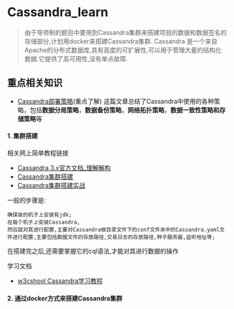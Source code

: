 # Cassandra_learn

>  由于导师制的题目中要用到Cassandra集群来搭建项目的数据和数据签名的存储部分,计划用docker来搭建Cassandra集群.
> Cassandra 是一个来自Apache的分布式数据库,具有高度的可扩展性,可以用于管理大量的结构化数据.它提供了高可用性,没有单点故障.

## 重点相关知识

- [Cassandra部署策略](http://www.voidcn.com/article/p-tfszppvm-we.html)(重点了解)
这篇文章总结了Cassandra中使用的各种策略，包括**数据分局策略**，**数据备份策略**，**网络拓扑策略**，**数据一致性策略和存储策略**等



#### 1. 集群搭建

相关网上简单教程链接
+ [Cassandra 3.x官方文档_理解解构 ](https://blog.csdn.net/qq_32523587/article/details/53574447)
+ [Cassandra集群搭建](https://blog.csdn.net/Tilyp/article/details/77141908)
+ [Cassandra集群搭建实战](https://blog.csdn.net/ch648966459/article/details/51671276)

一般的步骤是:

	确保装的机子上安装有jdk;
    在每个机子上安装Cassandra,
    然后就对其进行配置,主要对Cassandra根目录文件下的conf文件夹中的Cassandra.yaml文件进行配置,主要包括数据文件的存放路径,交易日志的存放路径,种子服务器,监听地址等;
    
    
在搭建完之后,还需要掌握它的cql语法,才能对其进行数据的操作

学习文档
+ [w3cshool Cassandra学习教程](https://www.w3cschool.cn/cassandra/)


#### 2. 通过docker方式来搭建Cassandra集群